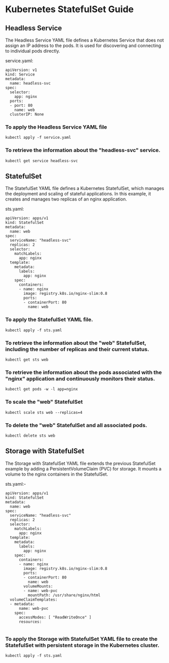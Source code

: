 # Kubernetes StatefulSet Guide
## Headless Service
The Headless Service YAML file defines a Kubernetes Service that does not assign an IP address to the pods. It is used for discovering and connecting to individual pods directly.

service.yaml:
```
apiVersion: v1
kind: Service
metadata:
  name: headless-svc
spec:
  selector:
    app: nginx
  ports:
  - port: 80
    name: web
  clusterIP: None
```

### To apply the Headless Service YAML file
```
kubectl apply -f service.yaml
```

### To retrieve the information about the "headless-svc" service.
```
kubectl get service headless-svc
```

## StatefulSet
The StatefulSet YAML file defines a Kubernetes StatefulSet, which manages the deployment and scaling of stateful applications. In this example, it creates and manages two replicas of an nginx application.

sts.yaml:
```
apiVersion: apps/v1
kind: StatefulSet
metadata:
  name: web
spec:
  serviceName: "headless-svc"
  replicas: 2
  selector:
    matchLabels:
      app: nginx
  template:
    metadata:
      labels:
        app: nginx
    spec:
      containers:
      - name: nginx
        image: registry.k8s.io/nginx-slim:0.8
        ports:
        - containerPort: 80
          name: web
```

### To apply the StatefulSet YAML file.
```
kubectl apply -f sts.yaml
```

### To retrieve the information about the "web" StatefulSet, including the number of replicas and their current status.
```
kubectl get sts web
```

### To retrieve the information about the pods associated with the "nginx" application and continuously monitors their status.
```
kubectl get pods -w -l app=nginx
```

### To scale the "web" StatefulSet
```
kubectl scale sts web --replicas=4
```

### To delete the "web" StatefulSet and all associated pods.
```
kubectl delete sts web
```

## Storage with StatefulSet
The Storage with StatefulSet YAML file extends the previous StatefulSet example by adding a PersistentVolumeClaim (PVC) for storage. It mounts a volume to the nginx containers in the StatefulSet.

sts.yaml:-
```
apiVersion: apps/v1
kind: StatefulSet
metadata:
  name: web
spec:
  serviceName: "headless-svc"
  replicas: 2
  selector:
    matchLabels:
      app: nginx
  template:
    metadata:
      labels:
        app: nginx
    spec:
      containers:
      - name: nginx
        image: registry.k8s.io/nginx-slim:0.8
        ports:
        - containerPort: 80
          name: web
        volumeMounts:
        - name: web-pvc
          mountPath: /usr/share/nginx/html
  volumeClaimTemplates:
  - metadata:
      name: web-pvc
    spec:
      accessModes: [ "ReadWriteOnce" ]
      resources:
       
```

### To apply the Storage with StatefulSet YAML file to create the StatefulSet with persistent storage in the Kubernetes cluster.
```
kubectl apply -f sts.yaml
```


